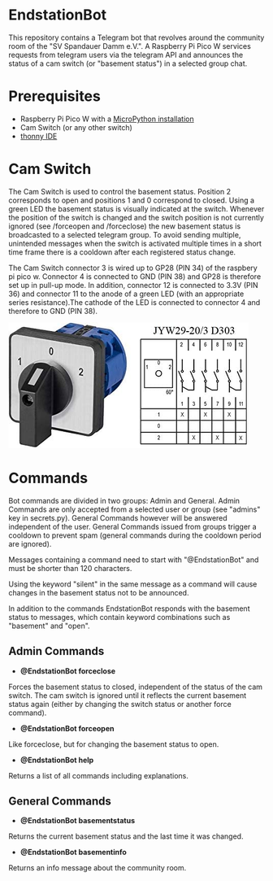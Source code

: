 # EndstationBot
This repository contains a Telegram bot that revolves around the community room of the "SV Spandauer Damm e.V.". A Raspberry Pi Pico W services requests from telegram users via the telegram API and announces the status of a cam switch (or "basement status") in a selected group chat.


# Prerequisites

- Raspberry Pi Pico W with a [MicroPython installation](https://www.raspberrypi.com/documentation/microcontrollers/micropython.html)
- Cam Switch (or any other switch)
- [thonny IDE](https://thonny.org/)


# Cam Switch

The Cam Switch is used to control the basement status. Position 2 corresponds to open and positions 1 and 0 correspond to closed. Using a green LED the basement status is visually indicated at the switch.
Whenever the position of the switch is changed and the switch position is not currently ignored (see /forceopen and /forceclose) the new basement status is broadcasted to a selected telegram group. To avoid sending multiple, unintended messages when the switch is activated multiple times in a short time frame there is a cooldown after each registered status change.

The Cam Switch connector 3 is wired up to GP28 (PIN 34) of the raspbery pi pico w. Connector 4 is connected to GND (PIN 38) and GP28 is therefore set up in pull-up mode. In addition, connector 12 is connected to 3.3V (PIN 36) and connector 11 to the anode of a green LED (with an appropriate series resistance).The cathode of the LED is connected to connector 4 and therefore to GND (PIN 38).

![Cam Switch](assets/camswitch.jpg?raw=true "")

# Commands

Bot commands are divided in two groups: Admin and General. Admin Commands are only accepted from a selected user or group (see "admins" key in secrets.py). General Commands however will be answered independent of the user. General Commands issued from groups trigger a cooldown to prevent spam (general commands during the cooldown period are ignored).

Messages containing a command need to start with "@EndstationBot" and must be shorter than 120 characters.

Using the keyword "silent" in the same message as a command will cause changes in the basement status not to be announced.

In addition to the commands EndstationBot responds with the basement status to messages, which contain keyword combinations such as "basement" and "open".

## Admin Commands

- **@EndstationBot forceclose**

Forces the basement status to closed, independent of the status of the cam switch. The cam switch is ignored until it reflects the current basement status again (either by changing the switch status or another force command).

- **@EndstationBot forceopen**

Like forceclose, but for changing the basement status to open.

- **@EndstationBot help**

Returns a list of all commands including explanations.


## General Commands

- **@EndstationBot basementstatus**

Returns the current basement status and the last time it was changed.

- **@EndstationBot basementinfo**

Returns an info message about the community room.
